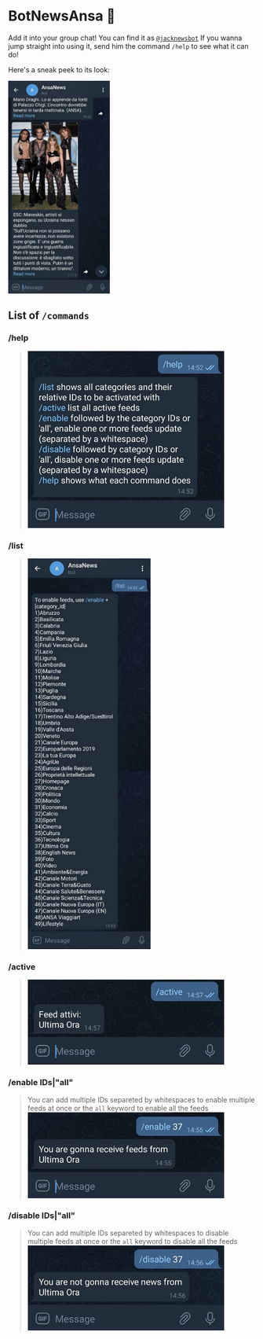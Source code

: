# BotNewsAnsa :robot:
Add it into your group chat! You can find it as [`@jacknewsbot`](https://telegram.me/jacknewsbot)
If you wanna jump straight into using it, send him the command `/help` to see what it can do!

Here's a sneak peek to its look:

<img src="/previews/sneak.jpg"  width="207" height="433" />

## List of `/commands`
 ### /help
> <img src="/previews/help.jpg"  width="400" height="360" />

 ### /list 
> <img src="/previews/list.jpg"  width="250" height="795" />

 ### /active
> <img src="/previews/active.jpg"  width="400" height="173" />

 ### /enable IDs|"all"
> You can add multiple IDs separeted by whitespaces to enable multiple feeds at once or the `all` keyword to enable all the feeds
> <img src="/previews/enable.jpg"  width="400" height="175" />

 ### /disable IDs|"all"
> You can add multiple IDs separeted by whitespaces to disable multiple feeds at once or the `all` keyword to disable all the feeds
> <img src="/previews/disable.jpg"  width="400" height="173" />

